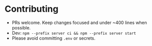 # Contributing
- PRs welcome. Keep changes focused and under ~400 lines when possible.
- Dev: `npm --prefix server ci && npm --prefix server start`
- Please avoid committing `.env` or secrets.
